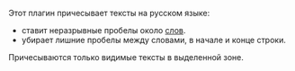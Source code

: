 Этот плагин причесывает тексты на русском языке:
- ставит неразрывные пробелы около [слов](https://github.com/fed0rus/figma_plugin_for_editors/wiki).
- убирает лишние пробелы между словами, в начале и конце строки. 

Причесываются только видимые тексты в выделенной зоне.
